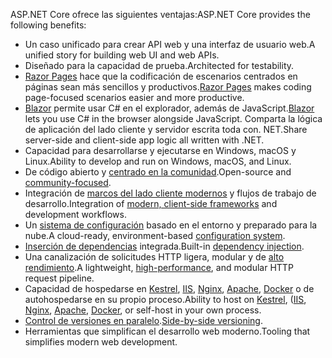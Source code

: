 <span data-ttu-id="c6d0e-101">ASP.NET Core ofrece las siguientes ventajas:</span><span class="sxs-lookup"><span data-stu-id="c6d0e-101">ASP.NET Core provides the following benefits:</span></span>

* <span data-ttu-id="c6d0e-102">Un caso unificado para crear API web y una interfaz de usuario web.</span><span class="sxs-lookup"><span data-stu-id="c6d0e-102">A unified story for building web UI and web APIs.</span></span>
* <span data-ttu-id="c6d0e-103">Diseñado para la capacidad de prueba.</span><span class="sxs-lookup"><span data-stu-id="c6d0e-103">Architected for testability.</span></span>
* <span data-ttu-id="c6d0e-104">[Razor Pages](xref:razor-pages/index) hace que la codificación de escenarios centrados en páginas sean más sencillos y productivos.</span><span class="sxs-lookup"><span data-stu-id="c6d0e-104">[Razor Pages](xref:razor-pages/index) makes coding page-focused scenarios easier and more productive.</span></span>
* <span data-ttu-id="c6d0e-105">[Blazor](xref:blazor/index) permite usar C# en el explorador, además de JavaScript.</span><span class="sxs-lookup"><span data-stu-id="c6d0e-105">[Blazor](xref:blazor/index) lets you use C# in the browser alongside JavaScript.</span></span> <span data-ttu-id="c6d0e-106">Comparta la lógica de aplicación del lado cliente y servidor escrita toda con. NET.</span><span class="sxs-lookup"><span data-stu-id="c6d0e-106">Share server-side and client-side app logic all written with .NET.</span></span>
* <span data-ttu-id="c6d0e-107">Capacidad para desarrollarse y ejecutarse en Windows, macOS y Linux.</span><span class="sxs-lookup"><span data-stu-id="c6d0e-107">Ability to develop and run on Windows, macOS, and Linux.</span></span>
* <span data-ttu-id="c6d0e-108">De código abierto y [centrado en la comunidad](https://live.asp.net/).</span><span class="sxs-lookup"><span data-stu-id="c6d0e-108">Open-source and [community-focused](https://live.asp.net/).</span></span>
* <span data-ttu-id="c6d0e-109">Integración de [marcos del lado cliente modernos](xref:blazor/index) y flujos de trabajo de desarrollo.</span><span class="sxs-lookup"><span data-stu-id="c6d0e-109">Integration of [modern, client-side frameworks](xref:blazor/index) and development workflows.</span></span>
* <span data-ttu-id="c6d0e-110">Un [sistema de configuración](xref:fundamentals/configuration/index) basado en el entorno y preparado para la nube.</span><span class="sxs-lookup"><span data-stu-id="c6d0e-110">A cloud-ready, environment-based [configuration system](xref:fundamentals/configuration/index).</span></span>
* <span data-ttu-id="c6d0e-111">[Inserción de dependencias](xref:fundamentals/dependency-injection) integrada.</span><span class="sxs-lookup"><span data-stu-id="c6d0e-111">Built-in [dependency injection](xref:fundamentals/dependency-injection).</span></span>
* <span data-ttu-id="c6d0e-112">Una canalización de solicitudes HTTP ligera, modular y de [alto rendimiento](https://github.com/aspnet/benchmarks).</span><span class="sxs-lookup"><span data-stu-id="c6d0e-112">A lightweight, [high-performance](https://github.com/aspnet/benchmarks), and modular HTTP request pipeline.</span></span>
* <span data-ttu-id="c6d0e-113">Capacidad de hospedarse en [Kestrel](xref:fundamentals/servers/kestrel), [IIS](xref:host-and-deploy/iis/index), [Nginx](xref:host-and-deploy/linux-nginx), [Apache](xref:host-and-deploy/linux-apache), [Docker](xref:host-and-deploy/docker/index) o de autohospedarse en su propio proceso.</span><span class="sxs-lookup"><span data-stu-id="c6d0e-113">Ability to host on [Kestrel](xref:fundamentals/servers/kestrel), ([IIS](xref:host-and-deploy/iis/index), [Nginx](xref:host-and-deploy/linux-nginx), [Apache](xref:host-and-deploy/linux-apache), [Docker](xref:host-and-deploy/docker/index), or self-host in your own process.</span></span>
* <span data-ttu-id="c6d0e-114">[Control de versiones en paralelo](/dotnet/standard/choosing-core-framework-server#a-need-for-side-by-side-of-net-versions-per-application-level).</span><span class="sxs-lookup"><span data-stu-id="c6d0e-114">[Side-by-side versioning](/dotnet/standard/choosing-core-framework-server#a-need-for-side-by-side-of-net-versions-per-application-level).</span></span>
* <span data-ttu-id="c6d0e-115">Herramientas que simplifican el desarrollo web moderno.</span><span class="sxs-lookup"><span data-stu-id="c6d0e-115">Tooling that simplifies modern web development.</span></span>
